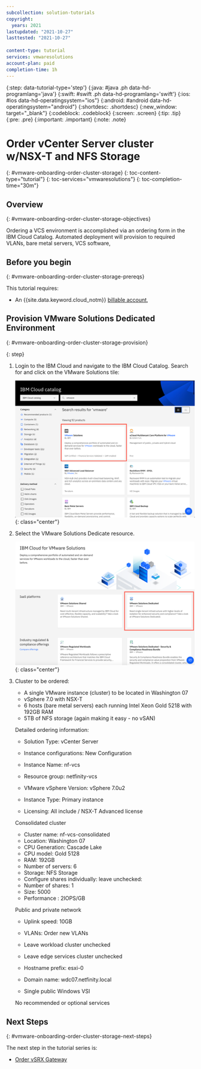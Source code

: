 ```yaml
---
subcollection: solution-tutorials
copyright:
  years: 2021
lastupdated: "2021-10-27"
lasttested: "2021-10-27"

content-type: tutorial
services: vmwaresolutions
account-plan: paid
completion-time: 1h
---
```


{:step: data-tutorial-type='step'}
{:java: #java .ph data-hd-programlang='java'}
{:swift: #swift .ph data-hd-programlang='swift'}
{:ios: #ios data-hd-operatingsystem="ios"}
{:android: #android data-hd-operatingsystem="android"}
{:shortdesc: .shortdesc}
{:new_window: target="_blank"}
{:codeblock: .codeblock}
{:screen: .screen}
{:tip: .tip}
{:pre: .pre}
{:important: .important}
{:note: .note}

# Order vCenter Server cluster w/NSX-T and NFS Storage
{: #vmware-onboarding-order-cluster-storage}
{: toc-content-type="tutorial"}
{: toc-services="vmwaresolutions"}
{: toc-completion-time="30m"}




## Overview
{: #vmware-onboarding-order-cluster-storage-objectives}

Ordering a VCS environment is accomplished via an ordering form in the IBM Cloud Catalog. Automated deployment will provision to required VLANs, bare metal servers, VCS software, 

<!--##istutorial#-->

## Before you begin
{: #vmware-onboarding-order-cluster-storage-prereqs}

This tutorial requires:
* An {{site.data.keyword.cloud_notm}} [billable account](https://{DomainName}/docs/account?topic=account-accounts), 

<!--#/istutorial#-->



## Provision VMware Solutions Dedicated Environment
{: #vmware-onboarding-order-cluster-storage-provision}

{: step}

1. Login to the IBM Cloud and navigate to the IBM Cloud Catalog. Search for and click on the VMware Solutions tile:

   ![Architecture](images/solution-vmware-onboarding-hidden/order-cluster/catalog-tile.png){: class="center"}
   
1. Select the VMware Solutions Dedicate resource.

   ![Architecture](images/solution-vmware-onboarding-hidden/order-cluster/vmware-sol-dedicated-tile.png){: class="center"}
   
1. Cluster to be ordered:

   - A single VMware instance (cluster) to be located in Washington 07
   - vSphere 7.0 with NSX-T
   - 6 hosts (bare metal servers) each running Intel Xeon Gold 5218 with 192GB RAM
   - 5TB of NFS storage (again making it easy - no vSAN)

   

   Detailed ordering information:

   * Solution Type: vCenter Server

   * Instance configurations: New Configuration

   * Instance Name: nf-vcs

   * Resource group: netfinity-vcs 

   * VMware vSphere Version: vSphere 7.0u2

   * Instance Type: Primary instance

   * Licensing: All include / NSX-T Advanced license
     

   Consolidated cluster

   - Cluster name: nf-vcs-consolidated
   - Location: Washington 07
   - CPU Generation: Cascade Lake
   - CPU model: Gold 5128
   - RAM: 192GB
   - Number of servers: 6
   - Storage: NFS Storage
   - Configure shares individually: leave unchecked:
   - Number of shares: 1
   - Size: 5000
   - Performance : 2IOPS/GB

   

   Public and private network

   * Uplink speed: 10GB

   * VLANs: Order new VLANs

   * Leave workload cluster unchecked

   * Leave edge services cluster unchecked

   * Hostname prefix: esxi-0

   * Domain name: wdc07.netfinity.local

   * Single public Windows VSI

   

   No recommended or optional services



<!--#/istutorial#-->


## Next Steps
{: #vmware-onboarding-order-cluster-storage-next-steps}

The next step in the tutorial series is:

* [Order vSRX Gateway](/docs/solution-tutorials?topic=solution-tutorials-vmware-onboarding-vsrx-gateway)
